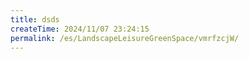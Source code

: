 ```yaml
---
title: dsds
createTime: 2024/11/07 23:24:15
permalink: /es/LandscapeLeisureGreenSpace/vmrfzcjW/
---
```

